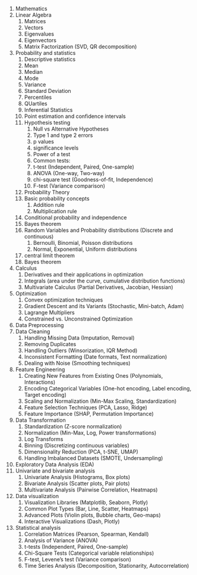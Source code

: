 1. Mathematics
  1. Linear Algebra
     1. Matrices
     2. Vectors
     3. Eigenvalues
     4. Eigenvectors
     5. Matrix Factorization (SVD, QR decomposition)
  2. Probability and statistics
     1. Descriptive statistics
       1. Mean
       2. Median
       3. Mode
       4. Variance
       5. Standard Deviation
       6. Percentiles
       7. QUartiles 
     2. Inferential Statistics
       1. Point estimation and confidence intervals
       2. Hypothesis testing
          1. Null vs Alternative Hypotheses
          2. Type 1 and type 2 errors
          3. p values
          4. significance levels
          5. Power of a test
          6. Common tests:
            1. t-test (Independent, Paired, One-sample)
            2. ANOVA (One-way, Two-way)
            3. chi-square test (Goodness-of-fit, Independence)
            4. F-test (Variance comparison)
     3. Probability Theory
       1. Basic probability concepts
          1. Addition rule
          2. Multiplication rule
        2. Conditional probability and independence
        3. Bayes theorem
        4. Random Variables and Probability distributions (Discrete and continuous)
           1. Bernoulli, Binomial, Poisson distributions
           2. Normal, Exponential, Uniform distributions
     4. central limit theorem
     5. Bayes theorem 
  3. Calculus
     1. Derivatives and their applications in optimization
     2. Integrals (area under the curve, cumulative distribution functions)
     3. Multivariate Calculus (Partial Derivatives, Jacobian, Hessian)
  4. Optimization
     1. Convex optimization techniques
     2. Gradient Descent and its Variants (Stochastic, Mini-batch, Adam)
     3. Lagrange Multipliers
     4. Constrained vs. Unconstrained Optimization
2. Data Preprocessing
  1. Data Cleaning
     1. Handling Missing Data (Imputation, Removal)
     2. Removing Duplicates
     3. Handling Outliers (Winsorization, IQR Method)
     4. Inconsistent Formatting (Date formats, Text normalization)
     5. Dealing with Noise (Smoothing techniques)
  2. Feature Engineering
     1. Creating New Features from Existing Ones (Polynomials, Interactions)
     2. Encoding Categorical Variables (One-hot encoding, Label encoding, Target encoding)
     3. Scaling and Normalization (Min-Max Scaling, Standardization)
     4. Feature Selection Techniques (PCA, Lasso, Ridge)
     5. Feature Importance (SHAP, Permutation Importance)
  3. Data Transformation
     1. Standardization (Z-score normalization)
     2. Normalization (Min-Max, Log, Power transformations)
     3. Log Transforms
     4. Binning (Discretizing continuous variables)
     5. Dimensionality Reduction (PCA, t-SNE, UMAP)
     6. Handling Imbalanced Datasets (SMOTE, Undersampling)
3. Exploratory Data Analysis (EDA)
  1. Univariate and bivariate analysis
     1. Univariate Analysis (Histograms, Box plots)
     2. Bivariate Analysis (Scatter plots, Pair plots)
     3. Multivariate Analysis (Pairwise Correlation, Heatmaps)
  2. Data visualization
     1. Visualization Libraries (Matplotlib, Seaborn, Plotly)
     2. Common Plot Types (Bar, Line, Scatter, Heatmaps)
     3. Advanced Plots (Violin plots, Bubble charts, Geo-maps)
     4. Interactive Visualizations (Dash, Plotly)
  3. Statistical analysis
     1. Correlation Matrices (Pearson, Spearman, Kendall)
     2. Analysis of Variance (ANOVA)
     3. t-tests (Independent, Paired, One-sample)
     4. Chi-Square Tests (Categorical variable relationships)
     5. F-test, Levene’s test (Variance comparison)
     6. Time Series Analysis (Decomposition, Stationarity, Autocorrelation)
    





